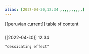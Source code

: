 ```yaml
---
alias: [2022-04-30,12:34,,,,,,,,,,,]
---
```

[[peruvian current]]
table of content
```toc
```

[[2022-04-30]] 12:34

```query
"dessicating effect"
```